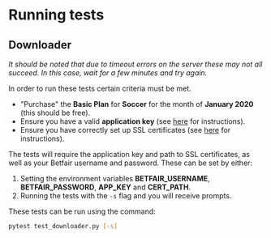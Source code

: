 # Running tests
## Downloader
*It should be noted that due to timeout errors on the server these may not all succeed. In this case, wait for a few minutes and try again.*

In order to run these tests certain criteria must be met.
- "Purchase" the **Basic Plan** for **Soccer** for the month of **January 2020** (this should be free).
- Ensure you have a valid **application key** (see [here](https://docs.developer.betfair.com/display/1smk3cen4v3lu3yomq5qye0ni/Application+Keys) for instructions).
- Ensure you have correctly set up SSL certificates (see [here](https://docs.developer.betfair.com/display/1smk3cen4v3lu3yomq5qye0ni/Non-Interactive+%28bot%29+login) for instructions).

The tests will require the application key and path to SSL certificates, as well as your Betfair username and password. These can be set by either:
1. Setting the environment variables **BETFAIR_USERNAME**, **BETFAIR_PASSWORD**, **APP_KEY** and **CERT_PATH**.
2. Running the tests with the `-s` flag and you will receive prompts.

These tests can be run using the command:
```bash
pytest test_downloader.py [-s]
```